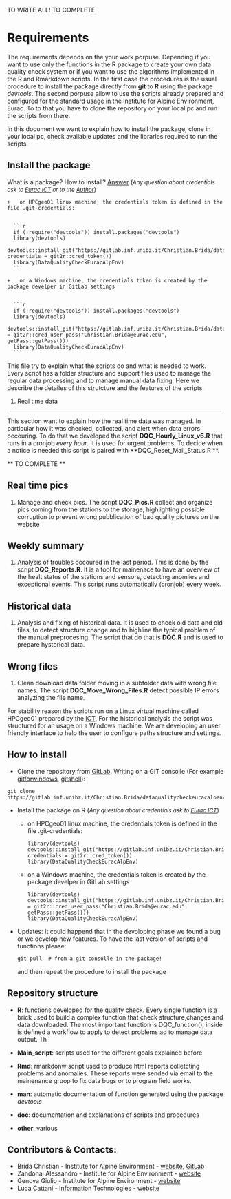 TO WRITE ALL! TO COMPLETE <!-- md_document --> <!-- github_document -->

**Requirements**
================

The requirements depends on the your work porpuse. Depending if you want
to use only the functions in the R package to create your own data
quality check system or if you want to use the algorithms implemented in
the R and Rmarkdown scripts. In the first case the procedures is the
usual procedure to install the package directly from **git** to **R**
using the package *devtools*. The second porpuse allow to use the
scripts already prepared and configured for the standard usage in the
Institute for Alpine Environment, Eurac. To to that you have to clone
the repository on your local pc and run the scripts from there.

In this document we want to explain how to install the package, clone in
your local pc, check available updates and the libraries required to run
the scripts.

Install the package
-------------------

What is a package? How to install?
[Answer](https://www.datacamp.com/community/tutorials/r-packages-guide)
(<font size="2">*Any question about credentials ask to [Eurac
ICT](http://www.eurac.edu/it/aboutus/people/Pages/staffdetails.aspx?persId=41206)
or to the
[Author](http://www.eurac.edu/it/aboutus/people/Pages/staffdetails.aspx?persId=39787)*</font>)

    +   on HPCgeo01 linux machine, the credentials token is defined in the file .git-credentials:


      ```r
      if (!require("devtools")) install.packages("devtools")
      library(devtools)
      devtools::install_git("https://gitlab.inf.unibz.it/Christian.Brida/dataqualitycheckeuracalpenv.git", credentials = git2r::cred_token())
      library(DataQualityCheckEuracAlpEnv)
      ```

    +   on a Windows machine, the credentials token is created by the package develper in GitLab settings


      ```r
      if (!require("devtools")) install.packages("devtools")
      library(devtools)
      devtools::install_git("https://gitlab.inf.unibz.it/Christian.Brida/dataqualitycheckeuracalpenv.git",credentials = git2r::cred_user_pass("Christian.Brida@eurac.edu", getPass::getPass()))
      library(DataQualityCheckEuracAlpEnv)
      ```

This file try to explain what the scripts do and what is needed to work.
Every script has a folder structure and support files used to manage the
regular data processing and to manage manual data fixing. Here we
describe the detailes of this strutcture and the features of the
scripts.

1. Real time data
-----------------

This section want to explain how the real time data was managed. In
particular how it was checked, collected, and alert when data errors
occouring. To do that we developed the script
**DQC\_Hourly\_Linux\_v6.R** that runs in a cronjob *every hour*. It is
used for urgent problems. To decide when a notice is needed this script
is paired with **DQC\_Reset\_Mail\_Status.R **.

\*\* TO COMPLETE \*\*

Real time pics
--------------

1.  Manage and check pics. The script **DQC\_Pics.R** collect and
    organize pics coming from the stations to the storage, highlighting
    possible corruption to prevent wrong pubblication of bad quality
    pictures on the website

Weekly summary
--------------

1.  Analysis of troubles occoured in the last period. This is done by
    the script **DQC\_Reports.R**. It is a tool for mainenace to have an
    overview of the healt status of the stations and sensors, detecting
    anomlies and exceptional events. This script runs automatically
    (cronjob) every week.

Historical data
---------------

1.  Analysis and fixing of historical data. It is used to check old data
    and old files, to detect structure change and to highline the
    typical problem of the manual preprocesing. The script that do that
    is **DQC.R** and is used to prepare hystorical data.

Wrong files
-----------

1.  Clean download data folder moving in a subfolder data with wrong
    file names. The script **DQC\_Move\_Wrong\_Files.R** detect possible
    IP errors analyzing the file name.

For stability reason the scripts run on a Linux virtual machine called
HPCgeo01 prepared by the
[ICT](http://www.eurac.edu/en/aboutus/organisation/servicedepartments/ict/Pages/default.aspx).
For the historical analysis the script was structured for an usage on a
Windows machine. We are developing an user friendly interface to help
the user to configure paths structure and settings.

How to install
--------------

-   Clone the repository from
    [GitLab](https://gitlab.inf.unibz.it/Christian.Brida/dataqualitycheckeuracalpenv).
    Writing on a GIT consolle (For example
    [gitforwindows](https://gitforwindows.org/),
    [gitshell](https://desktop.github.com/)):

<!-- -->

    git clone https://gitlab.inf.unibz.it/Christian.Brida/dataqualitycheckeuracalpenv.git

-   Install the package on R (<font size="2">*Any question about
    credentials ask to [Eurac
    ICT](http://www.eurac.edu/it/aboutus/people/Pages/staffdetails.aspx?persId=41206)*</font>)

    -   on HPCgeo01 linux machine, the credentials token is defined in
        the file .git-credentials:

            library(devtools)
            devtools::install_git("https://gitlab.inf.unibz.it/Christian.Brida/dataqualitycheckeuracalpenv.git", credentials = git2r::cred_token())
            library(DataQualityCheckEuracAlpEnv)

    -   on a Windows machine, the credentials token is created by the
        package develper in GitLab settings

            library(devtools)
            devtools::install_git("https://gitlab.inf.unibz.it/Christian.Brida/dataqualitycheckeuracalpenv.git",credentials = git2r::cred_user_pass("Christian.Brida@eurac.edu", getPass::getPass()))
            library(DataQualityCheckEuracAlpEnv)

-   Updates: It could happend that in the devoloping phase we found a
    bug or we develop new features. To have the last version of scripts
    and functions please:

        git pull  # from a git consolle in the package! 

    and then repeat the procedure to install the package

Repository structure
--------------------

-   **R**: functions developed for the quality check. Every single
    function is a brick used to build a complex function that check
    structure,changes and data downloaded. The most important function
    is DQC\_function(), inside is defined a workflow to apply to detect
    problems ad to manage data output. Th

-   **Main\_script**: scripts used for the different goals explained
    before.

-   **Rmd**: rmarkdonw script used to produce html reports colletcting
    problems and anomalies. These reports were sended via email to the
    mainenance gruop to fix data bugs or to program field works.

-   **man**: automatic documentation of function generated using the
    package *devtools*

-   **doc**: documentation and explanations of scripts and procedures

-   **other**: various

Contributors & Contacts:
------------------------

-   Brida Christian - Institute for Alpine Environment -
    [website](http://www.eurac.edu/it/aboutus/people/Pages/staffdetails.aspx?persId=39787),
    [GitLab](https://gitlab.inf.unibz.it/Christian.Brida)
-   Zandonai Alessandro - Institute for Alpine Environment -
    [website](http://www.eurac.edu/it/aboutus/people/Pages/staffdetails.aspx?persId=23703)
-   Genova Giulio - Institute for Alpine Environment -
    [website](http://www.eurac.edu/it/aboutus/people/Pages/staffdetails.aspx?persId=41527)
-   Luca Cattani - Information Technologies -
    [website](http://www.eurac.edu/it/aboutus/people/Pages/staffdetails.aspx?persId=41206)
